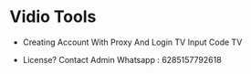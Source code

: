 # Vidio Tools
- Creating Account With Proxy And Login TV Input Code TV

+ License? Contact Admin
Whatsapp : 6285157792618
